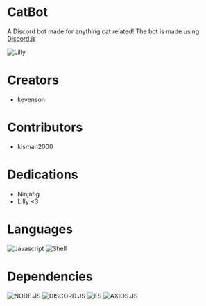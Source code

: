 # CatBot
A Discord bot made for anything cat related! The bot is made using [Discord.js](https://discord.js.org/#/)

![Lilly](https://cdn.discordapp.com/attachments/973719071352823838/973720104007237672/279936345_422397323222930_7232341584016774401_n.png)

# Creators
* kevenson

# Contributors
* kisman2000

# Dedications
* Ninjafig
* Lilly <3

# Languages
![Javascript](https://img.shields.io/badge/Javascript-323330?style=for-the-badge&logo=javascript)
![Shell](https://img.shields.io/badge/shell-323330?style=for-the-badge&logo=Shell)

# Dependencies
![NODE.JS](https://img.shields.io/badge/NODE-JS-darkgreen?style=for-the-badge&logo=node.js)
![DISCORD.JS](https://img.shields.io/badge/discord-js-informational?style=for-the-badge&logo=discord)
![FS](https://img.shields.io/badge/FS-JS-yellow?style=for-the-badge&logo=javascript)
![AXIOS.JS](https://img.shields.io/badge/AXIOS-JS-yellow?style=for-the-badge&logo=javascript)
